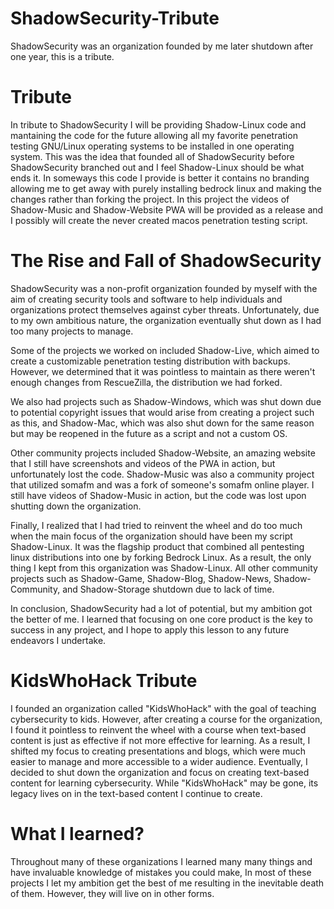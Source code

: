 # ShadowSecurity-Tribute
ShadowSecurity was an organization founded by me later shutdown after one year, this is a tribute.

# Tribute

In tribute to ShadowSecurity I will be providing Shadow-Linux code and mantaining the code for the future allowing all my favorite penetration testing GNU/Linux operating systems to be installed in one operating system. This was the idea that founded all of ShadowSecurity before ShadowSecurity branched out and I feel Shadow-Linux should be what ends it. In someways this code I provide is better it contains no branding allowing me to get away with purely installing bedrock linux and making the changes rather than forking the project. In this project the videos of Shadow-Music and Shadow-Website PWA will be provided as a release and I possibly will create the never created macos penetration testing script.

# The Rise and Fall of ShadowSecurity

ShadowSecurity was a non-profit organization founded by myself with the aim of creating security tools and software to help individuals and organizations protect themselves against cyber threats. Unfortunately, due to my own ambitious nature, the organization eventually shut down as I had too many projects to manage.

Some of the projects we worked on included Shadow-Live, which aimed to create a customizable penetration testing distribution with backups. However, we determined that it was pointless to maintain as there weren't enough changes from RescueZilla, the distribution we had forked.

We also had projects such as Shadow-Windows, which was shut down due to potential copyright issues that would arise from creating a project such as this, and Shadow-Mac, which was also shut down for the same reason but may be reopened in the future as a script and not a custom OS.

Other community projects included Shadow-Website, an amazing website that I still have screenshots and videos of the PWA in action, but unfortunately lost the code. Shadow-Music was also a community project that utilized somafm and was a fork of someone's somafm online player. I still have videos of Shadow-Music in action, but the code was lost upon shutting down the organization.

Finally, I realized that I had tried to reinvent the wheel and do too much when the main focus of the organization should have been my script Shadow-Linux. It was the flagship product that combined all pentesting linux distributions into one by forking Bedrock Linux. As a result, the only thing I kept from this organization was Shadow-Linux. All other community projects such as Shadow-Game, Shadow-Blog, Shadow-News, Shadow-Community, and Shadow-Storage shutdown due to lack of time.

In conclusion, ShadowSecurity had a lot of potential, but my ambition got the better of me. I learned that focusing on one core product is the key to success in any project, and I hope to apply this lesson to any future endeavors I undertake.

# KidsWhoHack Tribute
I founded an organization called "KidsWhoHack" with the goal of teaching cybersecurity to kids. However, after creating a course for the organization, I found it pointless to reinvent the wheel with a course when text-based content is just as effective if not more effective for learning. As a result, I shifted my focus to creating presentations and blogs, which were much easier to manage and more accessible to a wider audience. Eventually, I decided to shut down the organization and focus on creating text-based content for learning cybersecurity. While "KidsWhoHack" may be gone, its legacy lives on in the text-based content I continue to create.

# What I learned?

Throughout many of these organizations I learned many many things and have invaluable knowledge of mistakes you could make, In most of these projects I let my ambition get the best of me resulting in the inevitable death of them. However, they will live on in other forms.
